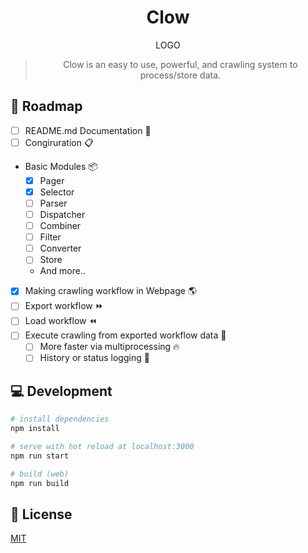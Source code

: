 <div align="center">

# Clow

LOGO

> Clow is an easy to use, powerful, and crawling system to process/store data.

</div>

## :car: Roadmap

- [ ] README.md Documentation :pencil:
- [ ] Congiruration :clipboard:
- Basic Modules :package:
  - [x] Pager
  - [x] Selector
  - [ ] Parser
  - [ ] Dispatcher
  - [ ] Combiner
  - [ ] Filter
  - [ ] Converter
  - [ ] Store
  - And more..
- [x] Making crawling workflow in Webpage :earth_americas:
- [ ] Export workflow :fast_forward:
- [ ] Load workflow :rewind:
- [ ] Execute crawling from exported workflow data :muscle:
  - [ ] More faster via multiprocessing :fire:
  - [ ] History or status logging :page_with_curl:

## :computer: Development

```bash
# install dependencies
npm install

# serve with hot reload at localhost:3000
npm run start

# build (web)
npm run build
```

## :key: License

[MIT](LICENSE)
